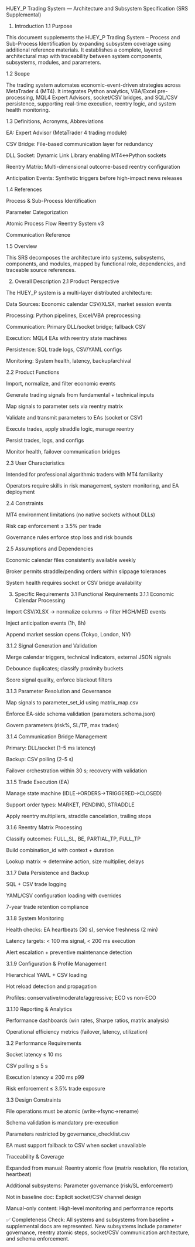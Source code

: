 HUEY_P Trading System — Architecture and Subsystem Specification (SRS Supplemental)
1. Introduction
1.1 Purpose

This document supplements the HUEY_P Trading System – Process and Sub-Process Identification by expanding subsystem coverage using additional reference materials. It establishes a complete, layered architectural map with traceability between system components, subsystems, modules, and parameters.

1.2 Scope

The trading system automates economic-event-driven strategies across MetaTrader 4 (MT4). It integrates Python analytics, VBA/Excel pre-processing, MQL4 Expert Advisors, socket/CSV bridges, and SQL/CSV persistence, supporting real-time execution, reentry logic, and system health monitoring.

1.3 Definitions, Acronyms, Abbreviations

EA: Expert Advisor (MetaTrader 4 trading module)

CSV Bridge: File-based communication layer for redundancy

DLL Socket: Dynamic Link Library enabling MT4↔Python sockets

Reentry Matrix: Multi-dimensional outcome-based reentry configuration

Anticipation Events: Synthetic triggers before high-impact news releases

1.4 References

Process & Sub-Process Identification

Parameter Categorization

Atomic Process Flow Reentry System v3

Communication Reference

1.5 Overview

This SRS decomposes the architecture into systems, subsystems, components, and modules, mapped by functional role, dependencies, and traceable source references.

2. Overall Description
2.1 Product Perspective

The HUEY_P system is a multi-layer distributed architecture:

Data Sources: Economic calendar CSV/XLSX, market session events

Processing: Python pipelines, Excel/VBA preprocessing

Communication: Primary DLL/socket bridge; fallback CSV

Execution: MQL4 EAs with reentry state machines

Persistence: SQL trade logs, CSV/YAML configs

Monitoring: System health, latency, backup/archival

2.2 Product Functions

Import, normalize, and filter economic events

Generate trading signals from fundamental + technical inputs

Map signals to parameter sets via reentry matrix

Validate and transmit parameters to EAs (socket or CSV)

Execute trades, apply straddle logic, manage reentry

Persist trades, logs, and configs

Monitor health, failover communication bridges

2.3 User Characteristics

Intended for professional algorithmic traders with MT4 familiarity

Operators require skills in risk management, system monitoring, and EA deployment

2.4 Constraints

MT4 environment limitations (no native sockets without DLLs)

Risk cap enforcement ≤ 3.5% per trade

Governance rules enforce stop loss and risk bounds

2.5 Assumptions and Dependencies

Economic calendar files consistently available weekly

Broker permits straddle/pending orders within slippage tolerances

System health requires socket or CSV bridge availability

3. Specific Requirements
3.1 Functional Requirements
3.1.1 Economic Calendar Processing

Import CSV/XLSX → normalize columns → filter HIGH/MED events

Inject anticipation events (1h, 8h)

Append market session opens (Tokyo, London, NY)

3.1.2 Signal Generation and Validation

Merge calendar triggers, technical indicators, external JSON signals

Debounce duplicates; classify proximity buckets

Score signal quality, enforce blackout filters

3.1.3 Parameter Resolution and Governance

Map signals to parameter_set_id using matrix_map.csv

Enforce EA-side schema validation (parameters.schema.json)

Govern parameters (risk%, SL/TP, max trades)

3.1.4 Communication Bridge Management

Primary: DLL/socket (1–5 ms latency)

Backup: CSV polling (2–5 s)

Failover orchestration within 30 s; recovery with validation

3.1.5 Trade Execution (EA)

Manage state machine (IDLE→ORDERS→TRIGGERED→CLOSED)

Support order types: MARKET, PENDING, STRADDLE

Apply reentry multipliers, straddle cancelation, trailing stops

3.1.6 Reentry Matrix Processing

Classify outcomes: FULL_SL, BE, PARTIAL_TP, FULL_TP

Build combination_id with context + duration

Lookup matrix → determine action, size multiplier, delays

3.1.7 Data Persistence and Backup

SQL + CSV trade logging

YAML/CSV configuration loading with overrides

7-year trade retention compliance

3.1.8 System Monitoring

Health checks: EA heartbeats (30 s), service freshness (2 min)

Latency targets: < 100 ms signal, < 200 ms execution

Alert escalation + preventive maintenance detection

3.1.9 Configuration & Profile Management

Hierarchical YAML + CSV loading

Hot reload detection and propagation

Profiles: conservative/moderate/aggressive; ECO vs non-ECO

3.1.10 Reporting & Analytics

Performance dashboards (win rates, Sharpe ratios, matrix analysis)

Operational efficiency metrics (failover, latency, utilization)

3.2 Performance Requirements

Socket latency ≤ 10 ms

CSV polling ≤ 5 s

Execution latency ≤ 200 ms p99

Risk enforcement ≤ 3.5% trade exposure

3.3 Design Constraints

File operations must be atomic (write→fsync→rename)

Schema validation is mandatory pre-execution

Parameters restricted by governance_checklist.csv

EA must support fallback to CSV when socket unavailable

Traceability & Coverage

Expanded from manual: Reentry atomic flow (matrix resolution, file rotation, heartbeat)

Additional subsystems: Parameter governance (risk/SL enforcement)

Not in baseline doc: Explicit socket/CSV channel design

Manual-only content: High-level monitoring and performance reports

✅ Completeness Check:
All systems and subsystems from baseline + supplemental docs are represented. New subsystems include parameter governance, reentry atomic steps, socket/CSV communication architecture, and schema enforcement.